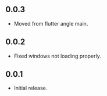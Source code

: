 ## 0.0.3

* Moved from flutter angle main.

## 0.0.2

* Fixed windows not loading properly.

## 0.0.1

* Initial release.
